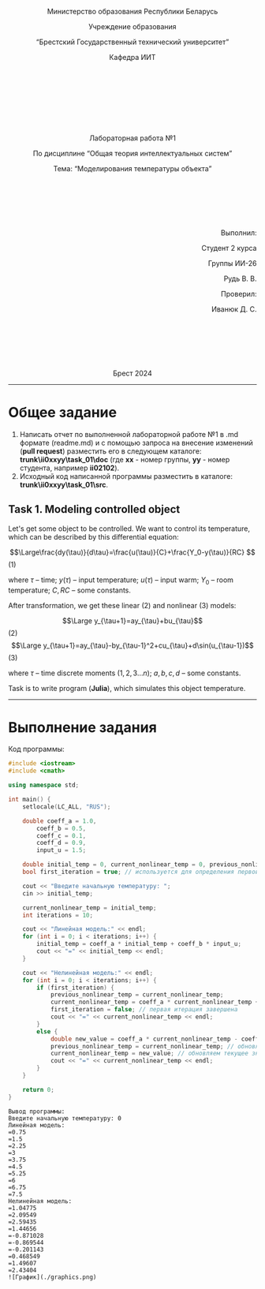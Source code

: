 <p align="center"> Министерство образования Республики Беларусь</p>
<p align="center">Учреждение образования</p>
<p align="center">“Брестский Государственный технический университет”</p>
<p align="center">Кафедра ИИТ</p>
<br><br><br><br><br><br><br>
<p align="center">Лабораторная работа №1</p>
<p align="center">По дисциплине “Общая теория интеллектуальных систем”</p>
<p align="center">Тема: “Моделирования температуры объекта”</p>
<br><br><br><br><br>
<p align="right">Выполнил:</p>
<p align="right">Студент 2 курса</p>
<p align="right">Группы ИИ-26</p>
<p align="right">Рудь В. В.</p>
<p align="right">Проверил:</p>
<p align="right">Иванюк Д. С.</p>
<br><br><br><br><br>
<p align="center">Брест 2024</p>

<hr>

# Общее задание #
1. Написать отчет по выполненной лабораторной работе №1 в .md формате (readme.md) и с помощью запроса на внесение изменений (**pull request**) разместить его в следующем каталоге: **trunk\ii0xxyy\task_01\doc** (где **xx** - номер группы, **yy** - номер студента, например **ii02102**).
2. Исходный код написанной программы разместить в каталоге: **trunk\ii0xxyy\task_01\src**.
## Task 1. Modeling controlled object ##
Let's get some object to be controlled. We want to control its temperature, which can be described by this differential equation:

$$\Large\frac{dy(\tau)}{d\tau}=\frac{u(\tau)}{C}+\frac{Y_0-y(\tau)}{RC} $$ (1)

where $\tau$ – time; $y(\tau)$ – input temperature; $u(\tau)$ – input warm; $Y_0$ – room temperature; $C,RC$ – some constants.

After transformation, we get these linear (2) and nonlinear (3) models:

$$\Large y_{\tau+1}=ay_{\tau}+bu_{\tau}$$ (2)
$$\Large y_{\tau+1}=ay_{\tau}-by_{\tau-1}^2+cu_{\tau}+d\sin(u_{\tau-1})$$ (3)

where $\tau$ – time discrete moments ($1,2,3{\dots}n$); $a,b,c,d$ – some constants.

Task is to write program (**Julia**), which simulates this object temperature.

<hr>

# Выполнение задания #

Код программы:
```C++
#include <iostream>
#include <cmath>

using namespace std;

int main() {
    setlocale(LC_ALL, "RUS");

    double coeff_a = 1.0,
        coeff_b = 0.5,
        coeff_c = 0.1,
        coeff_d = 0.9,
        input_u = 1.5;

    double initial_temp = 0, current_nonlinear_temp = 0, previous_nonlinear_temp = 0;
    bool first_iteration = true; // используется для определения первой итерации

    cout << "Введите начальную температуру: ";
    cin >> initial_temp;

    current_nonlinear_temp = initial_temp;
    int iterations = 10;

    cout << "Линейная модель:" << endl;
    for (int i = 0; i < iterations; i++) {
        initial_temp = coeff_a * initial_temp + coeff_b * input_u;
        cout << "=" << initial_temp << endl;
    }

    cout << "Нелинейная модель:" << endl;
    for (int i = 0; i < iterations; i++) {
        if (first_iteration) {
            previous_nonlinear_temp = current_nonlinear_temp;
            current_nonlinear_temp = coeff_a * current_nonlinear_temp + coeff_c * input_u + coeff_d * sin(input_u);
            first_iteration = false; // первая итерация завершена
            cout << "=" << current_nonlinear_temp << endl;
        }
        else {
            double new_value = coeff_a * current_nonlinear_temp - coeff_b * pow(previous_nonlinear_temp, 2) + coeff_c * input_u + coeff_d * sin(input_u);
            previous_nonlinear_temp = current_nonlinear_temp; // обновляем предыдущее значение
            current_nonlinear_temp = new_value; // обновляем текущее значение
            cout << "=" << current_nonlinear_temp << endl;
        }
    }

    return 0;
}

```     
```
Вывод программы:
Введите начальную температуру: 0
Линейная модель:
=0.75
=1.5
=2.25
=3
=3.75
=4.5
=5.25
=6
=6.75
=7.5
Нелинейная модель:
=1.04775
=2.09549
=2.59435
=1.44656
=-0.871028
=-0.869544
=-0.201143
=0.468549
=1.49607
=2.43404
![График](./graphics.png)
